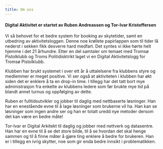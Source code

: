 ```yaml
---
title: Om oss
---
```

#### Digital Aktivitet er startet av Ruben Andreassen og Tor-Ivar Kristoffersen

Vi så behovet for et bedre system for booking av skytetider, samt en utbedring av aktivitetsloggen. Denne noe krøllete papirlappen som til tider lå nederst i sekken fikk desverre hard medfart. Det syntes vi ikke hørte helt hjemme i det 21 århundre. Etter en del samtaler om temaet med Tromsø Pistolklubb og Troms Politidisktrikt laget vi en Digital Aktivitetslogg for Tromsø Pistolklubb.

Klubben har brukt systemet i over ett år å uttalelsene fra klubbens styre og medlemmer er meget positive. Vi ser også at aktiviteten i klubben har økt siden det er enklere å ta en drop-in time. I tillegg har det tatt bort mye administrasjon fra enkelte av klubbens ledere som før brukte mye tid på blandt annet turnus og oppfølging av dette.

Ruben er fulltidsutvikler og jobber til daglig med nettbaserte løsninger. Han har en enestående evne til å lage løsninger som brukerne vil ha. Han kan se løsninger som ingen andre ser og han er totalt uredd nye metoder dersom det kan være en bedre måte!

Tor-Ivar er Digital Arkitekt til daglig og jobber med nettverk og datasentre. Han har en evne til å se det store bilde, til å se hvordan det skal henge sammen og til å finne måter å gjøre ting enklere å bedre for brukeren. Han er i tillegg en ivrig skytter, noe som gir enda bedre innsikt i problematikken.
